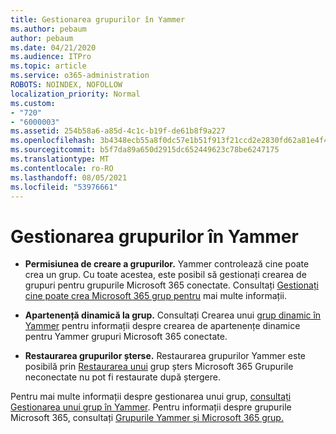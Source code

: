```yaml
---
title: Gestionarea grupurilor în Yammer
ms.author: pebaum
author: pebaum
ms.date: 04/21/2020
ms.audience: ITPro
ms.topic: article
ms.service: o365-administration
ROBOTS: NOINDEX, NOFOLLOW
localization_priority: Normal
ms.custom:
- "720"
- "6000003"
ms.assetid: 254b58a6-a85d-4c1c-b19f-de61b8f9a227
ms.openlocfilehash: 3b4348ecb55a8f0dc57e1b51f913f21ccd2e2830fd62a81e4f47a77ef371a226
ms.sourcegitcommit: b5f7da89a650d2915dc652449623c78be6247175
ms.translationtype: MT
ms.contentlocale: ro-RO
ms.lasthandoff: 08/05/2021
ms.locfileid: "53976661"
---
```

# <a name="manage-groups-in-yammer"></a>Gestionarea grupurilor în Yammer

- **Permisiunea de creare a grupurilor.** Yammer controlează cine poate crea un grup. Cu toate acestea, este posibil să gestionați crearea de grupuri pentru grupurile Microsoft 365 conectate. Consultați [Gestionați cine poate crea Microsoft 365 grup pentru](https://docs.microsoft.com/microsoft-365/admin/create-groups/manage-creation-of-groups) mai multe informații.

- **Apartenență dinamică la grup.** Consultați Crearea unui [grup dinamic în Yammer](https://docs.microsoft.com/yammer/manage-yammer-groups/create-a-dynamic-group) pentru informații despre crearea de apartenențe dinamice pentru Yammer grupuri Microsoft 365 conectate.

- **Restaurarea grupurilor șterse.** Restaurarea grupurilor Yammer este posibilă prin [Restaurarea unui](https://docs.microsoft.com/microsoft-365/admin/create-groups/restore-deleted-group) grup șters Microsoft 365 Grupurile neconectate nu pot fi restaurate după ștergere.

Pentru mai multe informații despre gestionarea unui grup, [consultați Gestionarea unui grup în Yammer](https://support.office.com/article/Manage-a-group-in-Yammer-6e05c6d6-5548-4c88-89cd-e6757a514ef2). Pentru informații despre grupurile Microsoft 365, consultați [Grupurile Yammer și Microsoft 365 grup.](https://docs.microsoft.com/yammer/manage-yammer-groups/yammer-and-office-365-groups)
  